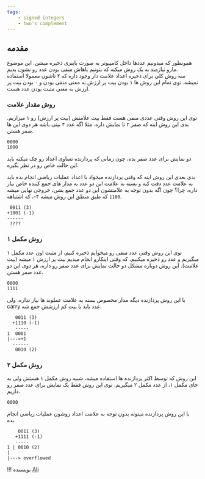```yaml
---
tags:
    - signed integers
    - two's complement
---
```






## مقدمه
همونطور که میدونیم عددها داخل کامپیوتر به صورت باینری ذخیره میشن. این موضوع مارو نیازمند به یک روش میکنه که بتونیم باهاش منفی بودن عدد رو نشون بدیم.  
سه روش کلی برای ذخیره اعداد علامت دار وجود داره که ۲ تاشون معمولا استفاده نمیشه. توی تمام این روش ها ۱ بودن بیت پر ارزش به معنی منفی بودن و ۰ بودن بیت پر ارزش به معنی مثبت بودن عدد هست.

### روش مقدار علامت
توی این روش وقتی عددی منفی هست فقط بیت علامتش (بیت پر ارزش) رو ۱ میزاریم. بدی این روش اینه که صفر ۲ تا نمایش داره. مثلا اگه عدد ۴ بیتی باشه هر دوی این ها صفر هستن.
```
0000
1000
```
دو نمایش برای عدد صفر بده، چون زمانی که پردازنده تساوی اعداد رو چک میکنه باید این حالت خاص رو در نظر بگیره.

بدی بعدی این روش اینه که وقتی پردازنده میخواد با اعداد عملیات ریاضی انجام بده باید به علامت عدد
دقت کنه و بسته به علامت این دو عدد به مدار های جمع کننده خاص نیاز داره. چرا؟ چون اگه بدون توجه به علامتشون این دو عدد جمع بشن، خروجی نهایی میشه `1100` که طبق منطق این روش میشه ۴-، که اشتباهه.  

```
 0011 (3)
+1001 (-1)
------
 ????
```


### روش مکمل ۱
توی این روش وقتی عدد منفی رو میخوایم ذخیره کنیم، از مثبت اون عدد مکمل ۱ میگیریم و عدد رو ذخیره میکنیم، که وقتی اینکارو انجام میدیم بیت پر ارزش ۱ میشه (بیت علامت).
این روش دوباره مشکل دو حالت نمایش برای عدد صفر رو داره، هر دوی این دو عدد صفر هستن.
```
0000
1111
```


با این روش پردازنده دیگه مدار مخصوص بسته به علامت عملوند ها نیاز نداره، ولی carry عدد باید با بیت کم ارزشش جمع شه.
```
   0011 (3)
  +1110 (-1)
   -----
1  0001
|--->+1
  ------
   0010 (2)
```
### روش مکمل ۲
این روش که توسط اکثر پردازنده ها استفاده میشه، شبیه روش مکمل ۱ هستش ولی به جای مکمل ۱، از عدد مکمل ۲ میگیریم.
توی این روش فقط یک نمایش برای عدد صفر رو داریم.
```
0000
```
با این روش پردازنده میتونه بدون توجه به علامت اعداد روشون عملیات ریاضی انجام بده.

```
    0011 (3)
   +1111 (-1)
   -----
1 | 0010 (2)
|
|---> overflowed
```


!!! نویسنده
    [Ali](https://github.com/AliGhaffarian)

